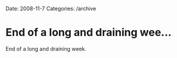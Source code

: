 Date: 2008-11-7
Categories: /archive

# End of a long and draining wee...

End of a long and draining week.
